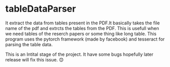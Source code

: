 # tableDataParser


It extract the data from tables present in the PDF.It basically takes the file name of the pdf and extrcts the tables from the PDF. This is usefull when we need tables of the reserch papers or some thing like long table. This program uses the pytorch framework (made by facebook) and tesseract for parsing the table data.

This is an Intital stage of the project. It have some bugs hopefully later release will fix this issue. 😊
